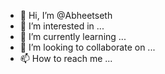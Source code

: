 - 👋 Hi, I’m @Abheetseth
- 👀 I’m interested in ...
- 🌱 I’m currently learning ...
- 💞️ I’m looking to collaborate on ...
- 📫 How to reach me ...

<!---
Abheetseth/Abheetseth is a ✨ special ✨ repository because its `README.md` (this file) appears on your GitHub profile.
You can click the Preview link to take a look at your changes.
--->
